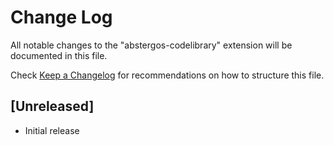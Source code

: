 # Change Log

All notable changes to the "abstergos-codelibrary" extension will be documented in this file.

Check [Keep a Changelog](http://keepachangelog.com/) for recommendations on how to structure this file.

## [Unreleased]

- Initial release